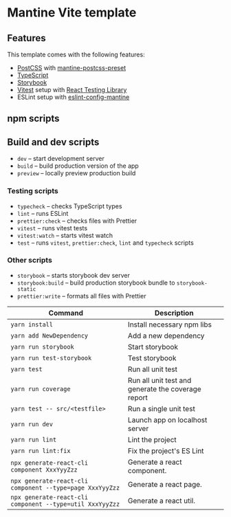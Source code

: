 # Mantine Vite template

## Features

This template comes with the following features:

- [PostCSS](https://postcss.org/)
  with [mantine-postcss-preset](https://mantine.dev/styles/postcss-preset)
- [TypeScript](https://www.typescriptlang.org/)
- [Storybook](https://storybook.js.org/)
- [Vitest](https://vitest.dev/) setup
  with [React Testing Library](https://testing-library.com/docs/react-testing-library/intro)
- ESLint setup with [eslint-config-mantine](https://github.com/mantinedev/eslint-config-mantine)

## npm scripts

## Build and dev scripts

- `dev` – start development server
- `build` – build production version of the app
- `preview` – locally preview production build

### Testing scripts

- `typecheck` – checks TypeScript types
- `lint` – runs ESLint
- `prettier:check` – checks files with Prettier
- `vitest` – runs vitest tests
- `vitest:watch` – starts vitest watch
- `test` – runs `vitest`, `prettier:check`, `lint` and `typecheck` scripts

### Other scripts

- `storybook` – starts storybook dev server
- `storybook:build` – build production storybook bundle to `storybook-static`
- `prettier:write` – formats all files with Prettier

| Command                                                  | Description                                        |
|----------------------------------------------------------|----------------------------------------------------|
| `yarn install`                                           | Install necessary npm libs                         |
| `yarn add NewDependency`                                 | Add a new dependency                               |
| `yarn run storybook`                                     | Start storybook                                    |
| `yarn run test-storybook`                                | Test storybook                                     |
| `yarn test`                                              | Run all unit test                                  |
| `yarn run coverage`                                      | Run all unit test and generate the coverage report |
| `yarn test -- src/<testfile>`                            | Run a single unit test                             |
| `yarn run dev`                                           | Launch app on localhost server                     |
| `yarn run lint`                                          | Lint the project                                   |
| `yarn run lint:fix`                                      | Fix the project's ES Lint                          |
| `npx generate-react-cli component XxxYyyZzz`             | Generate a react component.                        |
| `npx generate-react-cli component --type=page XxxYyyZzz` | Generate a react page.                             |
| `npx generate-react-cli component --type=util XxxYyyZzz` | Generate a react util.                             |
